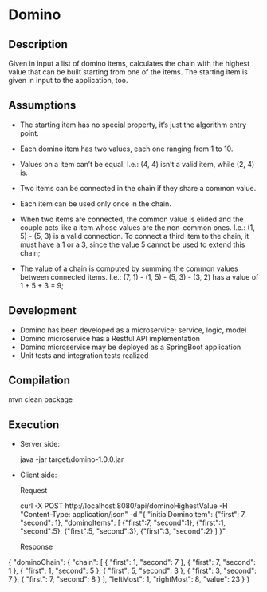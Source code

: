 # Domino

## Description
Given in input a list of domino items, calculates the chain with the highest value that can be built starting from one of the items. The starting item is given in
input to the application, too.

## Assumptions
- The starting item has no special property, it’s just the algorithm entry point.

-  Each domino item has two values, each one ranging from 1 to 10.

-  Values on a item can’t be equal. I.e.: (4, 4) isn’t a valid item, while (2, 4) is.

- Two items can be connected in the chain if they share a common value.

- Each item can be used only once in the chain.

- When two items are connected, the common value is elided and the couple acts like
a item whose values are the non-common ones. I.e.: (1, 5) - (5, 3) is a valid
connection. To connect a third item to the chain, it must have a 1 or a 3, since the
value 5 cannot be used to extend this chain;

- The value of a chain is computed by summing the common values between
connected items. I.e.: (7, 1) - (1, 5) - (5, 3) - (3, 2) has a value of 1 + 5 + 3 = 9;

## Development
- Domino has been developed as a microservice: service, logic, model
- Domino microservice has a Restful API implementation
- Domino microservice may be deployed as a SpringBoot application
- Unit tests and integration tests realized

## Compilation
mvn clean package

## Execution
- Server side: 
   
   java -jar target\domino-1.0.0.jar

- Client side: 

   Request
   
    curl -X POST http://localhost:8080/api/dominoHighestValue
     -H "Content-Type: application/json" 
     -d "{
    "initialDominoItem": {"first": 7, "second": 1},
    "dominoItems":  [
        {"first":7, "second":1},
        {"first":1, "second":5},
        {"first":5, "second":3},
        {"first":3, "second":2}
    ]
}"

  Response

{
    "dominoChain": {
        "chain": [
            {
                "first": 1,
                "second": 7
            },
            {
                "first": 7,
                "second": 1
            },
            {
                "first": 1,
                "second": 5
            },
            {
                "first": 5,
                "second": 3
            },
            {
                "first": 3,
                "second": 7
            },
            {
                "first": 7,
                "second": 8
            }
        ],
        "leftMost": 1,
        "rightMost": 8,
        "value": 23
    }
}
